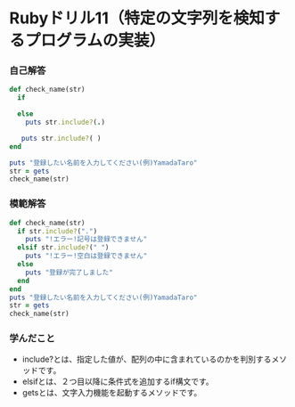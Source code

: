 # Rubyドリル11（特定の文字列を検知するプログラムの実装）
### 自己解答
```ruby
def check_name(str) 
  if 

  else
    puts str.include?(.)

   puts str.include?( )
end

puts "登録したい名前を入力してください(例)YamadaTaro"
str = gets
check_name(str)
```

### 模範解答
```ruby
def check_name(str) 
  if str.include?(".")
    puts "!エラー!記号は登録できません"
  elsif str.include?(" ")
    puts "!エラー!空白は登録できません"
  else
    puts "登録が完了しました"
  end
end
puts "登録したい名前を入力してください(例)YamadaTaro"
str = gets
check_name(str)
```

### 学んだこと
- include?とは、指定した値が、配列の中に含まれているのかを判別するメソッドです。
- elsifとは、２つ目以降に条件式を追加するif構文です。
- getsとは、文字入力機能を起動するメソッドです。
